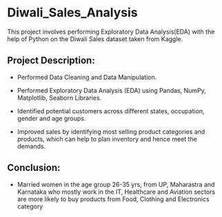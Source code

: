 # Diwali_Sales_Analysis

This project involves performing Exploratory Data Analysis(EDA) with the help of Python on the Diwali Sales dataset taken from Kaggle. 

## Project Description:
* Performed Data Cleaning and Data Manipulation.

* Performed Exploratory Data Analysis (EDA) using Pandas, NumPy, Matplotlib, Seaborn Libraries.

* Identified potential customers across different states, occupation, gender and age groups.

* Improved sales by identifying most selling product categories and products, which can help to plan inventory and hence meet the demands.

## Conclusion:

* Married women in the age group 26-35 yrs, from UP, Maharastra and Karnataka who mostly work in the IT, Healthcare and Aviation sectors are more likely to buy products from Food, Clothing and Electronics category
